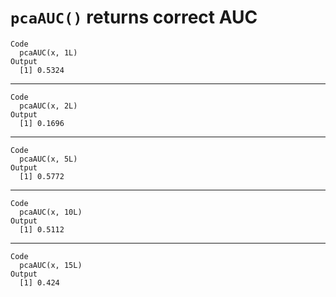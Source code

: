 # `pcaAUC()` returns correct AUC

    Code
      pcaAUC(x, 1L)
    Output
      [1] 0.5324

---

    Code
      pcaAUC(x, 2L)
    Output
      [1] 0.1696

---

    Code
      pcaAUC(x, 5L)
    Output
      [1] 0.5772

---

    Code
      pcaAUC(x, 10L)
    Output
      [1] 0.5112

---

    Code
      pcaAUC(x, 15L)
    Output
      [1] 0.424

